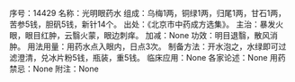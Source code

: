 序号：14429
名称：光明眼药水
组成：乌梅1两，铜绿1两，归尾1两，甘石1两，苦参5钱，胆矾5钱，新针14个。
出处：《北京市中药成方选集》。
主治：暴发火眼，眼目红肿，云翳火蒙，眼边刺痒。
加减：None
功效：明目退翳，散风消肿。
用法用量：用药水点入眼内，日点3次。
制备方法：开水泡之，水绿即可过滤澄清，兑冰片粉5钱，瓶装，重5钱。
临床应用：None
各家论述：None
用药禁忌：None
附注：None
